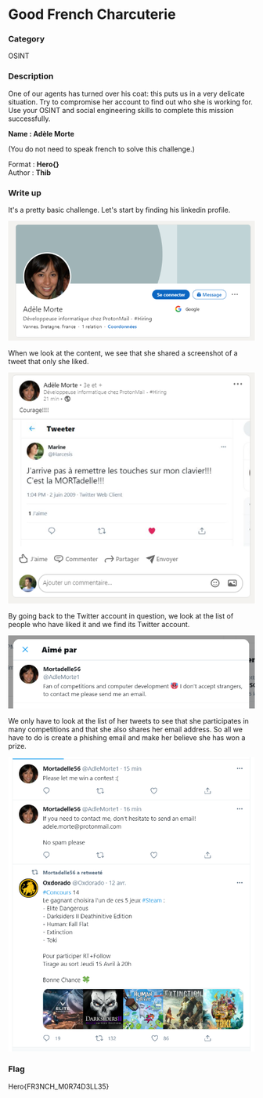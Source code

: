 # Good French Charcuterie

### Category

OSINT

### Description

One of our agents has turned over his coat: this puts us in a very delicate situation. Try to compromise her account to find out who she is working for. Use your OSINT and social engineering skills to complete this mission successfully.

**Name : Adèle Morte**

(You do not need to speak french to solve this challenge.)

Format : **Hero{}**<br>
Author : **Thib**

### Write up

It's a pretty basic challenge. Let's start by finding his linkedin profile. 

![image](LinkedIn.PNG)

When we look at the content, we see that she shared a screenshot of a tweet that only she liked. 

![image](PostLinkedin.PNG)

By going back to the Twitter account in question, we look at the list of people who have liked it and we find its Twitter account.

![image](TwitterLike.PNG)

We only have to look at the list of her tweets to see that she participates in many competitions and that she also shares her email address. So all we have to do is create a phishing email and make her believe she has won a prize.

![image](Contest.PNG)

### Flag

Hero{FR3NCH_M0R74D3LL35}